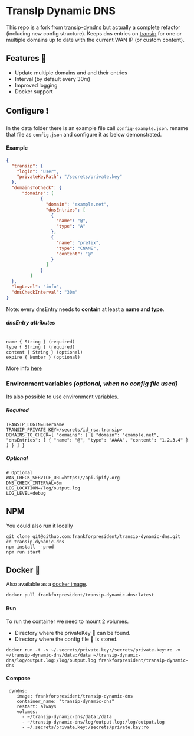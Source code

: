 # TransIp Dynamic DNS
This repo is a fork from [transip-dyndns](https://github.com/RolfKoenders/transip-dyndns) but actually a complete refactor (including new config structure).
Keeps dns entries on [transip](http://www.transip.nl) for one or multiple domains up to date with the current WAN IP (or custom content). 

## Features :mega:
- Update multiple domains and  and their entries
- Interval (by default every 30m)
- Improved logging
- Docker support

## Configure :heavy_exclamation_mark:
In the data folder there is an example file call `config-example.json`. rename that file as `config.json` and configure it as below demonstrated. 

#### Example
```json
{
  "transip": {
    "login": "User",
    "privateKeyPath": "/secrets/private.key"
  },
  "domainsToCheck": {
      "domains": [
             {
               "domain": "example.net",
               "dnsEntries": [
                 {
                   "name": "@",
                   "type": "A"
                 },
                 {
                   "name": "prefix",
                   "type": "CNAME",
                   "content": "@"
                 }
               ]
             }
         ]
  },
  "logLevel": "info",
  "dnsCheckInterval": "30m"
}

```
Note: every dnsEntry needs to **contain** at least a **name and type**.

##### dnsEntry attributes
````

name { String } (required)
type { String } (required)
content { String } (optional)
expire { Number } (optional)

````
More info [here](https://www.npmjs.com/package/transip#transipinstancedomainservicesetdnsentries)

### Environment variables *(optional, when no config file used)*

Its also possible to use environment variables.

##### Required
```
TRANSIP_LOGIN=username
TRANSIP_PRIVATE_KEY=/secrets/id_rsa.transip>
DOMAINS_TO_CHECK={ "domains": [ { "domain": "example.net", "dnsEntries": [ { "name": "@", "type": "AAAA", "content": "1.2.3.4" } ] } ] }
```

##### Optional
```
# Optional
WAN_CHECK_SERVICE_URL=https://api.ipify.org
DNS_CHECK_INTERVAL=5m
LOG_LOCATION=/log/output.log
LOG_LEVEL=debug
```

## NPM
You could also run it locally

```
git clone git@github.com:frankforpresident/transip-dynamic-dns.git
cd transip-dynamic-dns
npm install --prod
npm run start
```

## Docker :whale:
Also available as a [docker image](https://hub.docker.com/r/frankforpresident/transip-dynamic-dns/).

```
docker pull frankforpresident/transip-dynamic-dns:latest
```

#### Run
To run the container we need to mount 2 volumes.
* Directory where the privateKey :key: can be found.
* Directory where the config file :page_facing_up: is stored.

```
docker run -t -v ~/.secrets/private.key:/secrets/private.key:ro -v ~/transip-dynamic-dns/data:/data ~/transip-dynamic-dns/log/output.log:/log/output.log frankforpresident/transip-dynamic-dns
```

#### Compose

```
 dyndns:
    image: frankforpresident/transip-dynamic-dns
    container_name: "transip-dynamic-dns"
    restart: always
    volumes:
      - ~/transip-dynamic-dns/data:/data
      - ~/transip-dynamic-dns/log/output.log:/log/output.log
      - ~/.secrets/private.key:/secrets/private.key:ro
```
